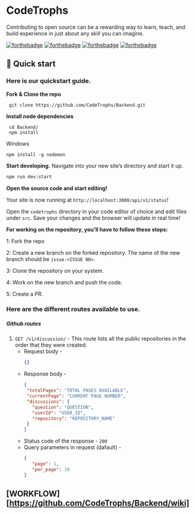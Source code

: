# CodeTrophs 

Contributing to open source can be a rewarding way to learn, teach, and build experience in just about any skill you can imagine.

<!-- <p align="center">
   <a href="https://github.com/CodeTrophs/codetrophs/issues"><img alt="GitHub issues" src="https://img.shields.io/github/issues/CodeTrophs/Backend"></a>
   <a href="https://github.com/fnplus/footsteps-app/network"><img alt="GitHub forks" src="https://img.shields.io/github/forks/CodeTrophs/Backend"></a>
   <a href="https://github.com/fnplus/footsteps-app/stargazers"><img alt="GitHub stars" src="https://img.shields.io/github/stars/CodeTrophs/Backend"></a>
</p> -->


[![forthebadge](https://forthebadge.com/images/badges/built-by-developers.svg)](https://forthebadge.com)
[![forthebadge](https://forthebadge.com/images/badges/made-with-javascript.svg)](https://forthebadge.com)
[![forthebadge](https://forthebadge.com/images/badges/uses-git.svg)](https://forthebadge.com)
[![forthebadge](https://forthebadge.com/images/badges/makes-people-smile.svg)](https://forthebadge.com)


## 🚀 Quick start

### **Here is our quickstart guide.**

**Fork & Clone the repo**

```shell
 git clone https://github.com/CodeTrophs/Backend.git
 ```
 **Install node dependencies**
 ```shell
  cd Backend/
  npm install
  ```
  Windows
  ``` shell 
  npm install -g nodemon
  ```
  
   
**Start developing.**
Navigate into your new site’s directory and start it up.

   ```sh
   npm run dev:start
   ```
**Open the source code and start editing!**

   Your site is now running at `http://localhost:3000/api/v1/status`!
   
Open the `codetrophs` directory in your code editor of choice and edit files under `src`. Save your changes and the browser will update in real time!

**For working on the repository, you'll have to follow these steps:**

1: Fork the repo

2: Create a new branch on the forked repository. The name of the new branch should be `issue-<ISSUE NO>`.

3: Clone the repository on your system.

4: Work on the new branch and push the code.

5: Create a PR.

### **Here are the different routes available to use.**

##### **Github routes**
   1. ```GET /v1/discussion/``` - This route lists all the public repositories in the order that they were created.
      * Request body - 
         ```json
         {}
         ```
      * Response body - 
         ```json
         {
          "totalPages": "TOTAL PAGES AVAILABLE",
          "currentPage": "CURRENT PAGE NUMBER",
          "discussions": {
            "question": "QUESTION",
            "userId": "USER_ID",
            "repository": "REPOSITORY_NAME"
          }
         }
         ```
      * Status code of the response - `200`
      * Query parameters in request (dafault) - 
         ```json
         {
            "page": 1,
            "per_page": 10
         }
         ```

## [WORKFLOW] [https://github.com/CodeTrophs/Backend/wiki]
